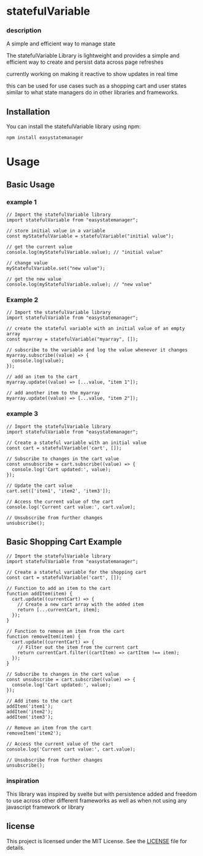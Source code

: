 # statefulVariable

### description
A simple and efficient way to manage state

The statefulVariable Library is lightweight and provides a simple and efficient way to create and persist data across page refreshes

currently working on making it reactive to show updates in real time 

this can be used for use cases such as a shopping cart and user states similar to what state managers do in other libraries and frameworks. 

## Installation

You can install the statefulVariable library using npm:

```shell
npm install easystatemanager
```

# Usage

## Basic Usage

### example 1

```shell
// Import the statefulVariable library
import statefulVariable from "easystatemanager";

// store initial value in a variable
const myStatefulVariable = statefulVariable("initial value");

// get the current value
console.log(myStatefulVariable.value); // "initial value"

// change value
myStatefulVariable.set("new value");

// get the new value
console.log(myStatefulVariable.value); // "new value"
```
### Example 2
```shell
// Import the statefulVariable library
import statefulVariable from "easystatemanager";

// create the stateful variable with an initial value of an empty array
const myarray = statefulVariable("myarray", []);

// subscribe to the variable and log the value whenever it changes
myarray.subscribe((value) => {
  console.log(value);
});

// add an item to the cart
myarray.update((value) => [...value, "item 1"]);

// add another item to the myarray
myarray.update((value) => [...value, "item 2"]);
```

### example 3
```shell
// Import the statefulVariable library
import statefulVariable from "easystatemanager";

// Create a stateful variable with an initial value
const cart = statefulVariable('cart', []);

// Subscribe to changes in the cart value
const unsubscribe = cart.subscribe((value) => {
  console.log('Cart updated:', value);
});

// Update the cart value
cart.set(['item1', 'item2', 'item3']);

// Access the current value of the cart
console.log('Current cart value:', cart.value);

// Unsubscribe from further changes
unsubscribe();
```

## Basic Shopping Cart Example

```shell
// Import the statefulVariable library
import statefulVariable from "easystatemanager";

// Create a stateful variable for the shopping cart
const cart = statefulVariable('cart', []);

// Function to add an item to the cart
function addItem(item) {
  cart.update((currentCart) => {
    // Create a new cart array with the added item
    return [...currentCart, item];
  });
}

// Function to remove an item from the cart
function removeItem(item) {
  cart.update((currentCart) => {
    // Filter out the item from the current cart
    return currentCart.filter((cartItem) => cartItem !== item);
  });
}

// Subscribe to changes in the cart value
const unsubscribe = cart.subscribe((value) => {
  console.log('Cart updated:', value);
});

// Add items to the cart
addItem('item1');
addItem('item2');
addItem('item3');

// Remove an item from the cart
removeItem('item2');

// Access the current value of the cart
console.log('Current cart value:', cart.value);

// Unsubscribe from further changes
unsubscribe();
```

### inspiration
This library was inspired by svelte but with persistence added and freedom to use across other different frameworks as well as when not using any javascript framework or library

## license
This project is licensed under the MIT License. See the [LICENSE](LICENSE) file for details.
